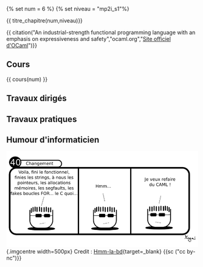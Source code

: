 
{% set num = 6 %}
{% set niveau = "mp2i_s1"%}

{{ titre_chapitre(num,niveau)}}

{{ citation("An industrial-strength functional programming language with an emphasis on expressiveness and safety","ocaml.org","[Site officiel d'OCaml](https://ocaml.org/)")}}

## Cours

{{ cours(num) }}


## Travaux dirigés

## Travaux pratiques

## Humour d'informaticien
![Webcomic](./Images/C6/OCamlHumour.png){.imgcentre width=500px}
<span class="source">
Credit : [Hmm-la-bd](https://hmm-la-bd.eu/40/){target=_blank} {{sc ("cc by-nc")}}</span>
